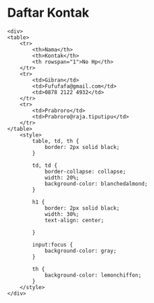 <!DOCTYPE html>
<html lang="en">
<head>
    <meta charset="UTF-8">
    <meta name="viewport" content="width=device-width, initial-scale=1.0">
    <title>Arsip Negara</title>
</head>
<body>
    <h1>Daftar Kontak</h1>

    <div>
    <table>
        <tr>
            <th>Nama</th>
            <th>Kontak</th>
            <th rowspan="1">No Hp</th>
        </tr>
        <tr>
            <td>Gibran</td>
            <td>Fufufafa@gmail.com</td>
            <td>0878 2122 4932</td>
        </tr>
        <tr>
            <td>Prabroro</td>
            <td>Prabroro@raja.tiputipu</td>
        </tr>
    </table>
        <style>
            table, td, th {
                border: 2px solid black;
            }

            td, td {
                border-collapse: collapse;
                width: 20%;
                background-color: blanchedalmond;
            }

            h1 {
                border: 2px solid black;
                width: 30%;
                text-align: center;
                
            }

            input:focus {
                background-color: gray;
            }
            
            th {
                background-color: lemonchiffon;
            }
        </style>
    </div>



</body>
</html>
